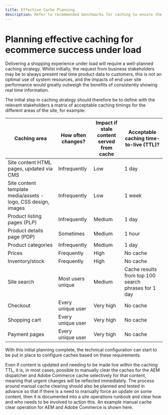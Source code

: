 ```yaml
---
title: Effective Cache Planning
description: Refer to recommended benchmarks for caching to ensure the success of your site under load.
---
```


# Planning effective caching for ecommerce success under load

Delivering a shopping experience under load will require a well-planned caching strategy. Whilst initially, the request from business stakeholders may be to always present real time product data to customers, this is not an optimal use of system resources, and the impacts of end user site performance would greatly outweigh the benefits of consistently showing real time information.

The initial step in caching strategy should therefore be to define with the relevant stakeholders a matrix of acceptable caching timings for the different areas of the site, for example:

| Caching area                                                  | How often changes? | Impact if stale content served from cache | Acceptable caching time-to-live (TTL)?              |
|---------------------------------------------------------------|--------------------|-------------------------------------------|-----------------------------------------------------|
| Site content HTML pages, updated via CMS                      | Infrequently       | Low                                       | 1 day                                               |
| Site content template media/assets - logo, CSS design, images | Infrequently       | Low                                       | 1 week                                              |
| Product listing pages (PLP)                                   | Infrequently       | Medium                                    | 1 day                                               |
| Product details page (PDP)                                    | Sometimes          | Medium                                    | 1 hour                                              |
| Product categories                                            | Infrequently       | Medium                                    | 1 day                                               |
| Prices                                                        | Frequently         | High                                      | No cache                                            |
| Inventory/stock                                               | Frequently         | High                                      | No cache                                            |
| Site search                                                   | Most users unique  | Medium                                    | Cache results from top 100 search phrases for 1 day |
| Checkout                                                      | Every unique user  | Very high                                 | No cache                                            |
| Shopping cart                                                 | Every unique user  | Very high                                 | No cache                                            |
| Payment pages                                                 | Every unique user  | Very high                                 | No cache                                            |

With this initial planning complete, the technical configuration can start to be put in place to configure caches based on these requirements.

Even if content is updated and needing to be made live within the caching TTL, it is, in most cases, possible to manually clear the caches for the AEM dispatcher and Adobe Commerce cache selectively for that content, meaning that urgent changes will be reflected immediately. The process around manual cache clearing should also be planned and tested in advance so that if there is a need to manually force an update on some content, then it is documented into a site operations runbook and clear how and who needs to be involved to action this. An example manual cache clear operation for AEM and Adobe Commerce is shown here.
